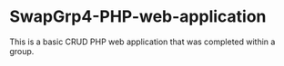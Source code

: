 # SwapGrp4-PHP-web-application
This is a basic CRUD PHP web application that was completed within a group.
